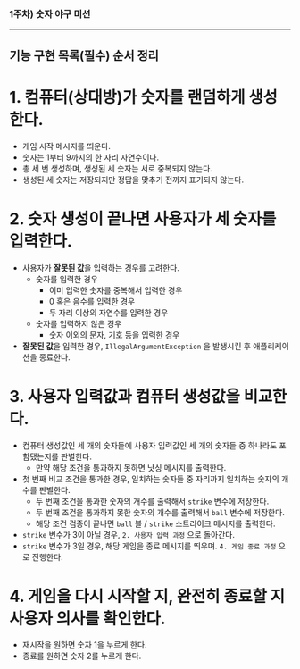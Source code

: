 ### 1주차) 숫자 야구 미션
---
## 기능 구현 목록(필수) 순서 정리 

# 1. 컴퓨터(상대방)가 숫자를 랜덤하게 생성한다.
- 게임 시작 메시지를 띄운다.
- 숫자는 1부터 9까지의 한 자리 자연수이다.
- 총 세 번 생성하며, 생성된 세 숫자는 서로 중복되지 않는다.
- 생성된 세 숫자는 저장되지만 정답을 맞추기 전까지 표기되지 않는다.

# 2. 숫자 생성이 끝나면 사용자가 세 숫자를 입력한다.
- 사용자가 **잘못된 값**을 입력하는 경우를 고려한다.
  - 숫자를 입력한 경우
    - 이미 입력한 숫자를 중복해서 입력한 경우 
    - 0 혹은 음수를 입력한 경우
    - 두 자리 이상의 자연수를 입력한 경우
  - 숫자를 입력하지 않은 경우
    - 숫자 이외의 문자, 기호 등을 입력한 경우
- **잘못된 값**을 입력한 경우, `IllegalArgumentException` 을 발생시킨 후 애플리케이션을 종료한다.

# 3. 사용자 입력값과 컴퓨터 생성값을 비교한다.
- 컴퓨터 생성값인 세 개의 숫자들에 사용자 입력값인 세 개의 숫자들 중 하나라도 포함됐는지를 판별한다.
  - 만약 해당 조건을 통과하지 못하면 낫싱 메시지를 출력한다.
- 첫 번째 비교 조건을 통과한 경우, 일치하는 숫자들 중 자리까지 일치하는 숫자의 개수를 판별한다.
  - 두 번째 조건을 통과한 숫자의 개수를 출력해서 `strike` 변수에 저장한다.
  - 두 번째 조건을 통과하지 못한 숫자의 개수를 출력해서 `ball` 변수에 저장한다.
  - 해당 조건 검증이 끝나면 `ball` 볼 / `strike` 스트라이크 메시지를 출력한다.
- `strike` 변수가 3이 아닐 경우, `2. 사용자 입력 과정` 으로 돌아간다.
- `strike` 변수가 3일 경우, 해당 게임을 종료 메시지를 띄우며. `4. 게임 종료 과정` 으로 진행한다.

# 4. 게임을 다시 시작할 지, 완전히 종료할 지 사용자 의사를 확인한다.
- 재시작을 원하면 숫자 1을 누르게 한다.
- 종료를 원하면 숫자 2를 누르게 한다.